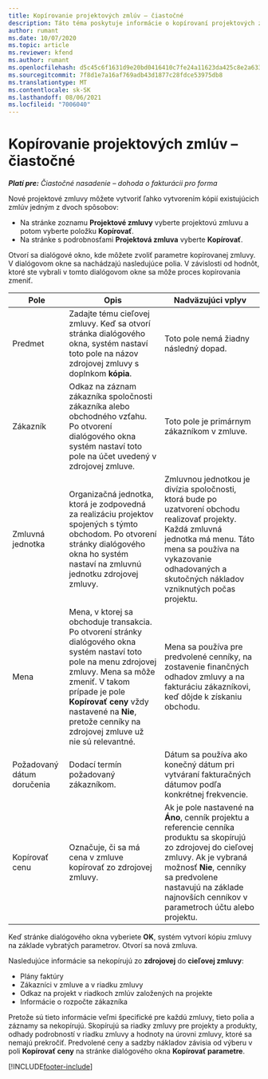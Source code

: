 ```yaml
---
title: Kopírovanie projektových zmlúv – čiastočné
description: Táto téma poskytuje informácie o kopírovaní projektových zmlúv v Project Operations.
author: rumant
ms.date: 10/07/2020
ms.topic: article
ms.reviewer: kfend
ms.author: rumant
ms.openlocfilehash: d5c45c6f1631d9e20bd0416410c7fe24a11623da425c8e2a633b085fbfabdd79
ms.sourcegitcommit: 7f8d1e7a16af769adb43d1877c28fdce53975db8
ms.translationtype: MT
ms.contentlocale: sk-SK
ms.lasthandoff: 08/06/2021
ms.locfileid: "7006040"
---
```

# <a name="copy-project-contracts---lite"></a>Kopírovanie projektových zmlúv – čiastočné

_**Platí pre:** Čiastočné nasadenie – dohoda o fakturácii pro forma_

Nové projektové zmluvy môžete vytvoriť ľahko vytvorením kópií existujúcich zmlúv jedným z dvoch spôsobov: 

  - Na stránke zoznamu **Projektové zmluvy** vyberte projektovú zmluvu a potom vyberte položku **Kopírovať**.
  - Na stránke s podrobnosťami **Projektová zmluva** vyberte **Kopírovať**.

Otvorí sa dialógové okno, kde môžete zvoliť parametre kopírovanej zmluvy. V dialógovom okne sa nachádzajú nasledujúce polia. V závislosti od hodnôt, ktoré ste vybrali v tomto dialógovom okne sa môže proces kopírovania zmeniť.

| **Pole** | **Opis** | **Nadväzujúci vplyv** |
| --- | --- | --- |
| Predmet | Zadajte tému cieľovej zmluvy. Keď sa otvorí stránka dialógového okna, systém nastaví toto pole na názov zdrojovej zmluvy s doplnkom **kópia**. | Toto pole nemá žiadny následný dopad. |
| Zákazník | Odkaz na záznam zákazníka spoločnosti zákazníka alebo obchodného vzťahu. Po otvorení dialógového okna systém nastaví toto pole na účet uvedený v zdrojovej zmluve. | Toto pole je primárnym zákazníkom v zmluve. |
| Zmluvná jednotka | Organizačná jednotka, ktorá je zodpovedná za realizáciu projektov spojených s týmto obchodom. Po otvorení stránky dialógového okna ho systém nastaví na zmluvnú jednotku zdrojovej zmluvy. | Zmluvnou jednotkou je divízia spoločnosti, ktorá bude po uzatvorení obchodu realizovať projekty. Každá zmluvná jednotka má menu. Táto mena sa používa na vykazovanie odhadovaných a skutočných nákladov vzniknutých počas projektu. |
| Mena | Mena, v ktorej sa obchoduje transakcia. Po otvorení stránky dialógového okna systém nastaví toto pole na menu zdrojovej zmluvy. Mena sa môže zmeniť. V takom prípade je pole **Kopírovať ceny** vždy nastavené na **Nie**, pretože cenníky na zdrojovej zmluve už nie sú relevantné. | Mena sa používa pre predvolené cenníky, na zostavenie finančných odhadov zmluvy a na fakturáciu zákazníkovi, keď dôjde k získaniu obchodu. |
| Požadovaný dátum doručenia | Dodací termín požadovaný zákazníkom. | Dátum sa používa ako konečný dátum pri vytváraní fakturačných dátumov podľa konkrétnej frekvencie. |
| Kopírovať cenu | Označuje, či sa má cena v zmluve kopírovať zo zdrojovej zmluvy. | Ak je pole nastavené na **Áno**, cenník projektu a referencie cenníka produktu sa skopírujú zo zdrojovej do cieľovej zmluvy. Ak je vybraná možnosť **Nie**, cenníky sa predvolene nastavujú na základe najnovších cenníkov v parametroch účtu alebo projektu. |

Keď stránke dialógového okna vyberiete **OK**, systém vytvorí kópiu zmluvy na základe vybratých parametrov. Otvorí sa nová zmluva.

Nasledujúce informácie sa nekopírujú zo **zdrojovej** do **cieľovej zmluvy**:

  - Plány faktúry
  - Zákazníci v zmluve a v riadku zmluvy
  - Odkaz na projekt v riadkoch zmlúv založených na projekte
  - Informácie o rozpočte zákazníka

Pretože sú tieto informácie veľmi špecifické pre každú zmluvy, tieto polia a záznamy sa nekopírujú. Skopírujú sa riadky zmluvy pre projekty a produkty, odhady podrobností v riadku zmluvy a hodnoty na úrovni zmluvy, ktoré sa nemajú prekročiť. Predvolené ceny a sadzby nákladov závisia od výberu v poli **Kopírovať ceny** na stránke dialógového okna **Kopírovať parametre**.


[!INCLUDE[footer-include](../../includes/footer-banner.md)]